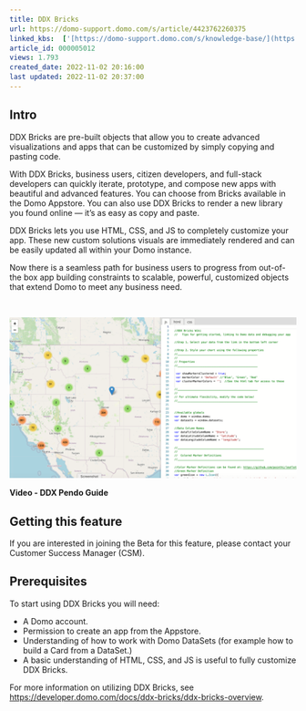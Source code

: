 ```yaml
---
title: DDX Bricks
url: https://domo-support.domo.com/s/article/4423762260375
linked_kbs:  ['[https://domo-support.domo.com/s/knowledge-base/](https://domo-support.domo.com/s/knowledge-base/)', '[https://domo-support.domo.com/s/](https://domo-support.domo.com/s/)', '[https://domo-support.domo.com/s/topic/0TO5w000000ZampGAC](https://domo-support.domo.com/s/topic/0TO5w000000ZampGAC)', '[https://domo-support.domo.com/s/topic/0TO5w000000ZanOGAS](https://domo-support.domo.com/s/topic/0TO5w000000ZanOGAS)', '[https://domo-support.domo.com/s/article/4423762260375](https://domo-support.domo.com/s/article/4423762260375)', '[https://domo-support.domo.com/s/topic/0TO5w000000ZanOGAS/custom-apps](https://domo-support.domo.com/s/topic/0TO5w000000ZanOGAS/custom-apps)', '[https://domo-support.domo.com/s/article/360043429933](https://domo-support.domo.com/s/article/360043429933)', '[https://domo-support.domo.com/s/article/360043429953](https://domo-support.domo.com/s/article/360043429953)', '[https://domo-support.domo.com/s/article/360042925494](https://domo-support.domo.com/s/article/360042925494)', '[https://domo-support.domo.com/s/article/360043429913](https://domo-support.domo.com/s/article/360043429913)', '[https://domo-support.domo.com/s/article/4408174643607](https://domo-support.domo.com/s/article/4408174643607)', '[https://domo-support.domo.com/s/login/](https://domo-support.domo.com/s/login/)']
article_id: 000005012
views: 1.793
created_date: 2022-11-02 20:16:00
last updated: 2022-11-02 20:37:00
---
```




Intro
-----


DDX Bricks are pre-built objects that allow you to create advanced visualizations and apps that can be customized by simply copying and pasting code.


With DDX Bricks, business users, citizen developers, and full-stack developers can quickly iterate, prototype, and compose new apps with beautiful and advanced features. You can choose from Bricks available in the Domo Appstore. You can also use DDX Bricks to render a new library you found online — it’s as easy as copy and paste.


DDX Bricks lets you use HTML, CSS, and JS to completely customize your app. These new custom solutions visuals are immediately rendered and can be easily updated all within your Domo instance.


Now there is a seamless path for business users to progress from out-of-the box app building constraints to scalable, powerful, customized objects that extend Domo to meet any business need.


 


![product-feature-dev-portal-ddx-bricks-5.png](product-feature-dev-portal-ddx-bricks-5.png)


**Video - DDX Pendo Guide**



Getting this feature
--------------------


If you are interested in joining the Beta for this feature, please contact your Customer Success Manager (CSM).


Prerequisites
-------------


To start using DDX Bricks you will need:


* A Domo account.
* Permission to create an app from the Appstore.
* Understanding of how to work with Domo DataSets (for example how to build a Card from a DataSet.)
* A basic understanding of HTML, CSS, and JS is useful to fully customize DDX Bricks.


For more information on utilizing DDX Bricks, see <https://developer.domo.com/docs/ddx-bricks/ddx-bricks-overview>.

